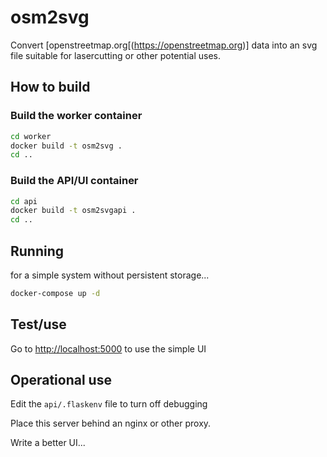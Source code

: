 # osm2svg
Convert [openstreetmap.org[(https://openstreetmap.org)] data into an svg file suitable for lasercutting or other potential uses.

## How to build

### Build the worker container

~~~sh
cd worker
docker build -t osm2svg .
cd ..
~~~

### Build the API/UI container

~~~sh
cd api
docker build -t osm2svgapi .
cd ..
~~~

## Running

for a simple system without persistent storage...

~~~sh
docker-compose up -d
~~~

## Test/use

Go to [http://localhost:5000](http://localhost:5000) to use the simple UI

## Operational use

Edit the `api/.flaskenv` file to turn off debugging

Place this server behind an nginx or other proxy.

Write a better UI...